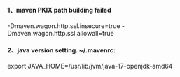 
#### 1、maven PKIX path building failed  
-Dmaven.wagon.http.ssl.insecure=true -Dmaven.wagon.http.ssl.allowall=true 

#### 2、java version setting. ~/.mavenrc:
   export JAVA_HOME=/usr/lib/jvm/java-17-openjdk-amd64



